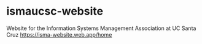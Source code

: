 # ismaucsc-website
Website for the Information Systems Management Association at UC Santa Cruz
https://isma-website.web.app/home
